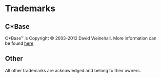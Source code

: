 # Trademarks

## C\*Base
C\*Base&trade; is Copyright © 2003-2013 David Weinehall. More information can be found [here](https://www.accum.se/~tao/cbase/mainpage.xhtml).

<!---
## Peripherals
--->

## Other
All other trademarks are acknowledged and belong to their owners.